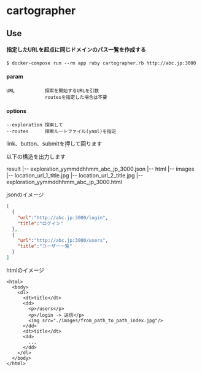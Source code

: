# cartographer

## Use

#### 指定したURLを起点に同じドメインのパス一覧を作成する

```
$ docker-compose run --rm app ruby cartographer.rb http://abc.jp:3000
```

#### param

```
URL           探索を開始するURLを引数
              routesを指定した場合は不要
```

#### options

```
--exploration 探索して
--routes      探索ルートファイル(yaml)を指定
```

link、button、submitを押して回ります

以下の構造を出力します

result
|-- exploration_yymmddhhmm_abc_jp_3000.json
|-- html
     |-- images
           |-- location_url_1_title.jpg
           |-- location_url_2_title.jpg
     |-- exploration_yymmddhhmm_abc_jp_3000.html


jsonのイメージ

```json
[
  {
    "url":"http://abc.jp:3000/login",
    "title":"ログイン"
  },
  {
    "url":"http://abc.jp:3000/users",
    "title":"ユーザー一覧"
  }
]
```

htmlのイメージ

```
<html>
  <body>
    <dl>
      <dt>title</dt>
      <dd>
        <p>/users</p>
        <p>/login -> 送信</p>
        <img src="./images/from_path_to_path_index.jpg"/>
      </dd>
      <dt>title</dt>
      <dd>
        ...
      </dd>
    </dl>
  </body>
</html>
```
